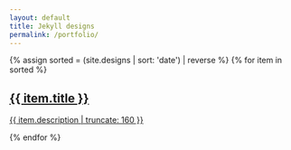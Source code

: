 ```yaml
---
layout: default
title: Jekyll designs
permalink: /portfolio/
---
```


<div class="portfolio">
    {% assign sorted = (site.designs | sort: 'date') | reverse %}
    {% for item in sorted %}
    	<a class="portfolio-item" href="{{ item.url | prepend: site.baseurl }}">
    		<div class="thumbnail img-wrapper"><img src="{{ item.img_url | prepend: site.baseurl }}" alt=""></img></div>
			<h2>{{ item.title }}</h2>
			<p class="post-excerpt">{{ item.description | truncate: 160 }}</p>
		</a>
    {% endfor %}
</div>




